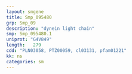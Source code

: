 ```yaml
---
layout: smgene
title: Smp_095480
grp: Smp_09
description: "dynein light chain"
smp: Smp_095480.1
uniprot: "G4V849"
length:   279
cdd: "PLN03058, PTZ00059, cl03131, pfam01221"
kk: ns
categories: sm
---
```

